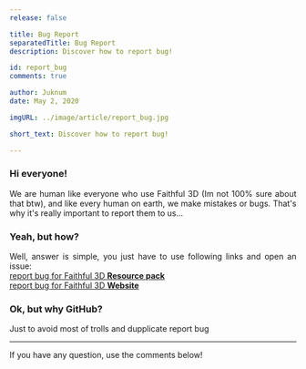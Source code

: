 ```yaml
---
release: false

title: Bug Report
separatedTitle: Bug Report
description: Discover how to report bug!

id: report_bug
comments: true

author: Juknum
date: May 2, 2020

imgURL: ../image/article/report_bug.jpg

short_text: Discover how to report bug!

---
```

<h3>Hi everyone!</h3>
<p align="justify">
	We are human like everyone who use Faithful 3D (Im not 100% sure about that btw), and like every human on earth, we make mistakes or bugs. That's why it's really important to report them to us...
</p>
<h3>Yeah, but how?</h3>
<p align="justify">
	Well, answer is simple, you just have to use following links and open an issue:
	<br>
	<a href="https://github.com/Juknum/Faithful-3D/issues">report bug for Faithful 3D <strong>Resource pack</strong></a>
	<br>
	<a href="https://github.com/Juknum/faithful3d.github.io/issues">report bug for Faithful 3D <strong>Website</strong></a>
</p>
<h3>Ok, but why GitHub?</h3>
<p>
	Just to avoid most of trolls and dupplicate report bug
</p>
<hr>
<p>
	If you have any question, use the comments below!
</p>